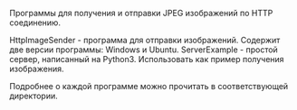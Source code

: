 Программы для получения и отправки JPEG изображений по HTTP соединению.

HttpImageSender - программа для отправки изображений. Содержит две версии программы: Windows и Ubuntu.
ServerExample - простой сервер, написанный на Python3. Использовать как пример получения изображения.

Подробнее о каждой программе можно прочитать в соответствующей директории.

